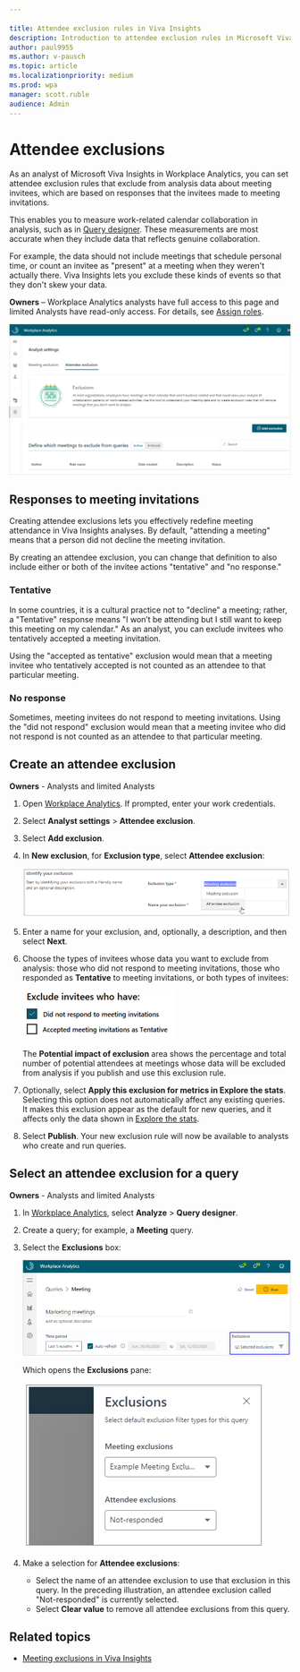 ```yaml
---

title: Attendee exclusion rules in Viva Insights 
description: Introduction to attendee exclusion rules in Microsoft Viva Insights in Workplace Analytics
author: paul9955
ms.author: v-pausch
ms.topic: article
ms.localizationpriority: medium 
ms.prod: wpa
manager: scott.ruble
audience: Admin
---
```


# Attendee exclusions

As an analyst of Microsoft Viva Insights in Workplace Analytics, you can set attendee exclusion rules that exclude from analysis data about meeting invitees, which are based on responses that the invitees made to meeting invitations.

This enables you to measure work-related calendar collaboration in analysis, such as in [Query designer](query-basics.md). These measurements are most accurate when they include data that reflects genuine collaboration.

For example, the data should not include meetings that schedule personal time, or count an invitee as "present" at a meeting when they weren't actually there. Viva Insights lets you exclude these kinds of events so that they don't skew your data.

**Owners** – Workplace Analytics analysts have full access to this page and limited Analysts have read-only access. For details, see [Assign roles](../setup/assign-roles-to-wpa-admins.md).

![Attendee exclusions in Workplace Analytics.](../images/wpa/tutorials/attendee-exclusions.png)

## Responses to meeting invitations

Creating attendee exclusions lets you effectively redefine meeting attendance in Viva Insights analyses. By default, "attending a meeting" means that a person did not decline the meeting invitation.

By creating an attendee exclusion, you can change that definition to also include either or both of the invitee actions "tentative" and "no response."

### Tentative

In some countries, it is a cultural practice not to "decline" a meeting; rather, a "Tentative" response means "I won’t be attending but I still want to keep this meeting on my calendar." As an analyst, you can exclude invitees who tentatively accepted a meeting invitation.

Using the "accepted as tentative" exclusion would mean that a meeting invitee who tentatively accepted is not counted as an attendee to that particular meeting.

### No response

Sometimes, meeting invitees do not respond to meeting invitations. Using the "did not respond" exclusion would mean that a meeting invitee who did not respond is not counted as an attendee to that particular meeting.

## Create an attendee exclusion

**Owners** - Analysts and limited Analysts

1. Open [Workplace  Analytics](https://workplaceanalytics.office.com/). If prompted, enter your work credentials.
2. Select **Analyst settings** > **Attendee exclusion**.
3. Select **Add exclusion**.
4. In **New exclusion**, for **Exclusion type**, select **Attendee exclusion**:

   ![Meeting response options.](../images/wpa/tutorials/select-attendee-exclusion.png)

5. Enter a name for your exclusion, and, optionally, a description, and then select **Next**.
6. Choose the types of invitees whose data you want to exclude from analysis: those who did not respond to meeting invitations, those who responded as **Tentative** to meeting invitations, or both types of invitees:

   ![Exclude these invitees.](../images/wpa/tutorials/exclude-invitees-who-have-70.png)

   The **Potential impact of exclusion** area shows the percentage and total number of potential attendees at meetings whose data will be excluded from analysis if you publish and use this exclusion rule.

7. Optionally, select **Apply this exclusion for metrics in Explore the stats**. Selecting this option does not automatically affect any existing queries. It makes this exclusion appear as the default for new queries, and it affects only the data shown in [Explore the stats](../use/explore-intro.md).
8. Select **Publish**. Your new exclusion rule will now be available to analysts who create and run queries.

## Select an attendee exclusion for a query

**Owners** - Analysts and limited Analysts

1. In [Workplace  Analytics](https://workplaceanalytics.office.com/), select **Analyze** > **Query designer**.
2. Create a query; for example, a **Meeting** query.
3. Select the **Exclusions** box:

   ![Exclusions box.](../images/wpa/tutorials/meeting-exclusions.png)

   Which opens the **Exclusions** pane:

   ![Exclusions pane.](../images/wpa/tutorials/exclusions-pane.png)

4. Make a selection for **Attendee exclusions**:

   * Select the name of an attendee exclusion to use that exclusion in this query. In the preceding illustration, an attendee exclusion called "Not-responded" is currently selected.
   * Select **Clear value** to remove all attendee exclusions from this query.

## Related topics

* [Meeting exclusions in Viva Insights](meeting-exclusions-intro.md)
